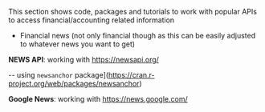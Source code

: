 This section shows code, packages and tutorials to work with popular APIs to access financial/accounting related information

- Financial news (not only financial though as this can be easily adjusted to whatever news you want to get)

**NEWS API**: working with https://newsapi.org/

-- using `newsanchor` package](https://cran.r-project.org/web/packages/newsanchor)

**Google News**: working with https://news.google.com/

